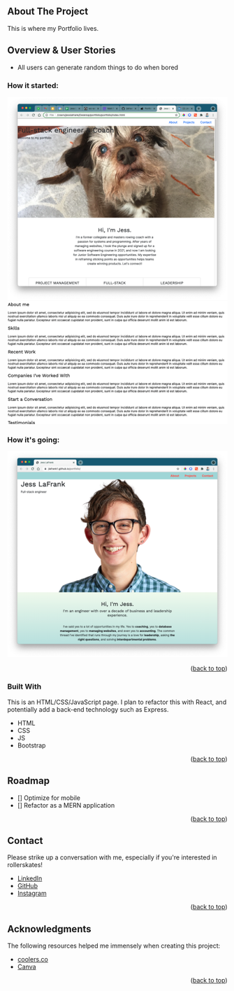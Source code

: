 <!-- ABOUT THE PROJECT -->

## About The Project

This is where my Portfolio lives.

## Overview & User Stories

- All users can generate random things to do when bored

### How it started:

![Old WireFrame](./assets/wireframe-old.png)
![Old WireFrame](./assets/wireframe-old-2.png)

### How it's going:

![Things To Do Landing Page](./assets/scrnshot.png)

<p align="right">(<a href="#top">back to top</a>)</p>

### Built With

This is an HTML/CSS/JavaScript page. I plan to refactor this with React, and potentially add a back-end technology such as Express.

- HTML
- CSS
- JS
- Bootstrap

<p align="right">(<a href="#top">back to top</a>)</p>

<!-- ROADMAP -->

## Roadmap

- [] Optimize for mobile
- [] Refactor as a MERN application

<p align="right">(<a href="#top">back to top</a>)</p>

<!-- CONTACT -->

## Contact

Please strike up a conversation with me, especially if you're interested in rollerskates!

- [LinkedIn](https://www.linkedin.com/in/jesslafrank/)
- [GitHub](https://github.com/jlafrank1)
- [Instagram](https://www.instagram.com/blood.sweat.and.ears/)

<p align="right">(<a href="#top">back to top</a>)</p>

<!-- ACKNOWLEDGMENTS -->

## Acknowledgments

The following resources helped me immensely when creating this project:

- [coolers.co](https://coolors.co/)
- [Canva](https://www.canva.com/)

<p align="right">(<a href="#top">back to top</a>)</p>
